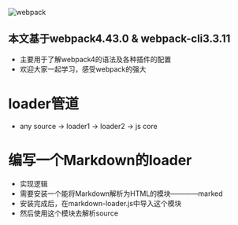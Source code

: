 ![webpack]('https://timgsa.baidu.com/timg?image&quality=80&size=b9999_10000&sec=1590646760726&di=fecc7a2c61e207405fe67d006b43608b&imgtype=0&src=http%3A%2F%2Fpic2.zhimg.com%2Fv2-ea57e2d2c487d0af20c93c4be5f25b5f_1200x500.jpg')

## 本文基于webpack4.43.0 & webpack-cli3.3.11

- 主要用于了解webpack4的语法及各种插件的配置
- 欢迎大家一起学习，感受webpack的强大

# loader管道
- any source -> loader1 -> loader2 -> js core

# 编写一个Markdown的loader
- 实现逻辑
- 需要安装一个能将Markdown解析为HTML的模块————marked
- 安装完成后，在markdown-loader.js中导入这个模块
- 然后使用这个模块去解析source


